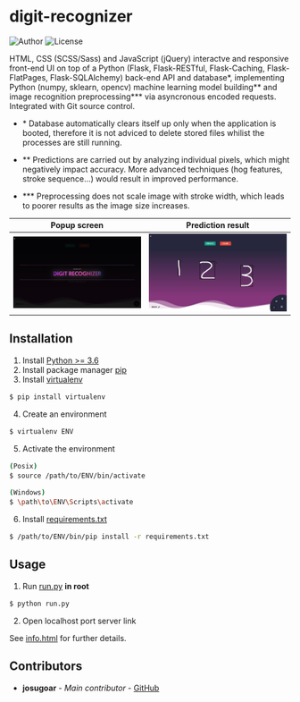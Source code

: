# digit-recognizer

![Author](https://img.shields.io/badge/author-josugoar-blue) ![License](https://img.shields.io/badge/license-GPL-green)

HTML, CSS (SCSS/Sass) and JavaScript (jQuery) interactve and responsive front-end UI on top of a Python (Flask, Flask-RESTful, Flask-Caching, Flask-FlatPages, Flask-SQLAlchemy) back-end API and database*, implementing Python (numpy, sklearn, opencv) machine learning model building** and image recognition preprocessing*** via asyncronous encoded requests. Integrated with Git source control.

* \* Database automatically clears itself up only when the application is booted, therefore it is not adviced to delete stored files whilist the processes are still running.

* ** Predictions are carried out by analyzing individual pixels, which might negatively impact accuracy. More advanced techniques (hog features, stroke sequence...) would result in improved performance.

* *** Preprocessing does not scale image with stroke width, which leads to poorer results as the image size increases.

Popup screen                             |Prediction result
:---------------------------------------:|:---------------------------------------:
![popup_screen](assets/popup_screen.png)|![prediction_result](assets/prediction_result.png)


## Installation

1. Install [Python >= 3.6](https://www.python.org/downloads/)
2. Install package manager [pip](https://pip.pypa.io/en/stable/)
3. Install [virtualenv](https://virtualenv.pypa.io/en/latest/userguide/)
```sh
$ pip install virtualenv
```
4. Create an environment
```sh
$ virtualenv ENV
```
5. Activate the environment
```sh
(Posix)
$ source /path/to/ENV/bin/activate
```
```sh
(Windows)
$ \path\to\ENV\Scripts\activate
```
6. Install [requirements.txt](requirements.txt)
```sh
$ /path/to/ENV/bin/pip install -r requirements.txt
```

## Usage

1. Run [run.py](run.py) **in root**
```sh
$ python run.py
```
2. Open localhost port server link

See [info.html](src/static/pages/info.html) for further details.

## Contributors

* **josugoar** - *Main contributor* - [GitHub](https://github.com/josugoar)
